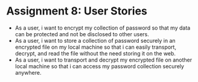 # Assignment 8: User Stories

- As a user, i want to encrypt my collection of password so that my data can be protected and not be disclosed to other
  users.
- As a user, i want to store a collection of password securely in an encrypted file on my local machine so that i can
  easily transport, decrypt, and read the file without the need storing it on the web.
- As a user, i want to transport and decrypt my encrypted file on another local machine so that i can access my password
  collection securely anywhere.

